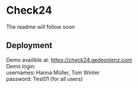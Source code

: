 # Check24 

The readme will follow soon

## Deployment
Demo availible at:
https://check24.gedeonlenz.com
\
Demo login:\
usernames: Hanna Müller, Tom Winter\
password: Test01 (for all users)
